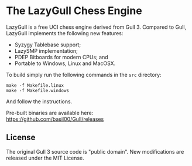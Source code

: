 The LazyGull Chess Engine
=========================

LazyGull is a free UCI chess engine derived from Gull 3.  Compared to Gull,
LazyGull implements the following new features:

* Syzygy Tablebase support;
* LazySMP implementation;
* PDEP Bitboards for modern CPUs; and
* Portable to Windows, Linux and MacOSX.

To build simply run the following commands in the `src` directory:

    make -f Makefile.linux
    make -f Makefile.windows

And follow the instructions.

Pre-built binaries are available here: https://github.com/basil00/Gull/releases

License
-------

The original Gull 3 source code is "public domain".  New modifications are
released under the MIT License.

